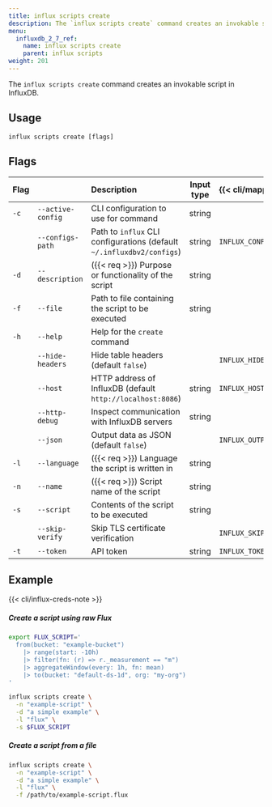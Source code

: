 ```yaml
---
title: influx scripts create
description: The `influx scripts create` command creates an invokable script in InfluxDB.
menu:
  influxdb_2_7_ref:
    name: influx scripts create
    parent: influx scripts
weight: 201
---
```


The `influx scripts create` command creates an invokable script in InfluxDB.

## Usage
```
influx scripts create [flags]
```

## Flags
| Flag |                   | Description                                                           | Input type | {{< cli/mapped >}}    |
| :--- | :---------------- | :-------------------------------------------------------------------- | :--------: | :-------------------- |
| `-c` | `--active-config` | CLI configuration to use for command                                  |   string   |                       |
|      | `--configs-path`  | Path to `influx` CLI configurations (default `~/.influxdbv2/configs`) |   string   | `INFLUX_CONFIGS_PATH` |
| `-d` | `--description`   | ({{< req >}}) Purpose or functionality of the script                  |   string   |                       |
| `-f` | `--file`          | Path to file containing the script to be executed                     |   string   |                       |
| `-h` | `--help`          | Help for the `create` command                                         |            |                       |
|      | `--hide-headers`  | Hide table headers (default `false`)                                  |            | `INFLUX_HIDE_HEADERS` |
|      | `--host`          | HTTP address of InfluxDB (default `http://localhost:8086`)            |   string   | `INFLUX_HOST`         |
|      | `--http-debug`    | Inspect communication with InfluxDB servers                           |   string   |                       |
|      | `--json`          | Output data as JSON (default `false`)                                 |            | `INFLUX_OUTPUT_JSON`  |
| `-l` | `--language`      | ({{< req >}}) Language the script is written in                       |   string   |                       |
| `-n` | `--name`          | ({{< req >}}) Script name of the script                               |   string   |                       |
| `-s` | `--script`        | Contents of the script to be executed                                 |   string   |                       |
|      | `--skip-verify`   | Skip TLS certificate verification                                     |            | `INFLUX_SKIP_VERIFY`  |
| `-t` | `--token`         | API token                                                             |   string   | `INFLUX_TOKEN`        |

## Example

{{< cli/influx-creds-note >}}

##### Create a script using raw Flux
```sh
export FLUX_SCRIPT='
  from(bucket: "example-bucket")
    |> range(start: -10h)
    |> filter(fn: (r) => r._measurement == "m")
    |> aggregateWindow(every: 1h, fn: mean)
    |> to(bucket: "default-ds-1d", org: "my-org")
'

influx scripts create \
  -n "example-script" \
  -d "a simple example" \
  -l "flux" \
  -s $FLUX_SCRIPT
```

##### Create a script from a file
```sh
influx scripts create \
  -n "example-script" \
  -d "a simple example" \
  -l "flux" \
  -f /path/to/example-script.flux
```
